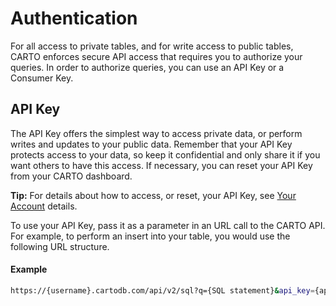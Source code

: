 # Authentication

For all access to private tables, and for write access to public tables, CARTO enforces secure API access that requires you to authorize your queries. In order to authorize queries, you can use an API Key or a Consumer Key.

## API Key

The API Key offers the simplest way to access private data, or perform writes and updates to your public data. Remember that your API Key protects access to your data, so keep it confidential and only share it if you want others to have this access. If necessary, you can reset your API Key from your CARTO dashboard.

**Tip:** For details about how to access, or reset, your API Key, see [Your Account](http://docs.carto.com/carto-editor/your-account/#api-key) details.

To use your API Key, pass it as a parameter in an URL call to the CARTO API. For example, to perform an insert into your table, you would use the following URL structure.

#### Example

```bash
https://{username}.cartodb.com/api/v2/sql?q={SQL statement}&api_key={api_key}
```
